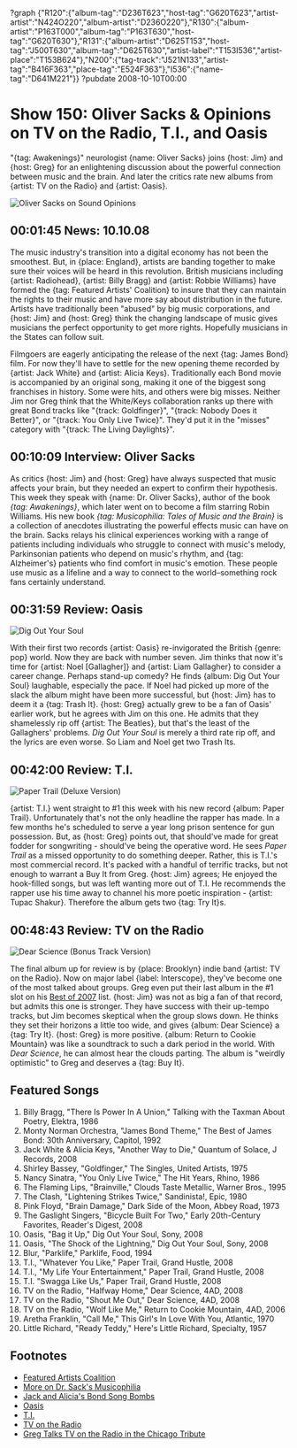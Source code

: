 ?graph {"R120":{"album-tag":"D236T623","host-tag":"G620T623","artist-artist":"N424O220","album-artist":"D236O220"},"R130":{"album-artist":"P163T000","album-tag":"P163T630","host-tag":"G620T630"},"R131":{"album-artist":"D625T153","host-tag":"J500T630","album-tag":"D625T630","artist-label":"T153I536","artist-place":"T153B624"},"N200":{"tag-track":"J521N133","artist-tag":"B416F363","place-tag":"E524F363"},"I536":{"name-tag":"D641M221"}}
?pubdate 2008-10-10T00:00

# Show 150: Oliver Sacks & Opinions on TV on the Radio, T.I., and Oasis
"{tag: Awakenings}" neurologist {name:  Oliver Sacks} joins {host: Jim} and {host: Greg} for an enlightening discussion about the powerful connection between music and the brain. And later the critics rate new albums from {artist: TV on the Radio} and {artist: Oasis}. 

![Oliver Sacks on Sound Opinions](http://static.soundopinions.org/images/2008/oliver_sacks.jpg)

## 00:01:45 News: 10.10.08
The music industry's transition into a digital economy has not been the smoothest. But, in {place: England}, artists are banding together to make sure their voices will be heard in this revolution. British musicians including {artist: Radiohead}, {artist: Billy Bragg} and {artist: Robbie Williams} have formed the {tag: Featured Artists' Coalition} to insure that they can maintain the rights to their music and have more say about distribution in the future. Artists have traditionally been "abused" by big music corporations, and {host: Jim} and {host: Greg} think the changing landscape of music gives musicians the perfect opportunity to get more rights. Hopefully musicians in the States can follow suit.

Filmgoers are eagerly anticipating the release of the next {tag: James Bond} film. For now they'll have to settle for the new opening theme recorded by {artist: Jack White} and {artist: Alicia Keys}. Traditionally each Bond movie is accompanied by an original song, making it one of the biggest song franchises in history. Some were hits, and others were big misses. Neither Jim nor Greg think that the White/Keys collaboration ranks up there with great Bond tracks like "{track: Goldfinger}", "{track: Nobody Does it Better}", or "{track: You Only Live Twice}". They'd put it in the "misses" category with "{track: The Living Daylights}".

## 00:10:09 Interview: Oliver Sacks
As critics {host: Jim} and {host: Greg} have always suspected that music affects your brain, but they needed an expert to confirm their hypothesis. This week they speak with {name: Dr. Oliver Sacks}, author of the book *{tag: Awakenings}*, which later went on to become a film starring Robin Williams. His new book *{tag: Musicophilia: Tales of Music and the Brain}* is a collection of anecdotes illustrating the powerful effects music can have on the brain. Sacks relays his clinical experiences working with a range of patients including individuals who struggle to connect with music's melody, Parkinsonian patients who depend on music's rhythm, and {tag: Alzheimer's} patients who find comfort in music's emotion. These people use music as a lifeline and a way to connect to the world–something rock fans certainly understand.

## 00:31:59 Review: Oasis
![Dig Out Your Soul](http://is4.mzstatic.com/image/thumb/Music91/v4/6d/ea/30/6dea3009-25b9-3b7b-c31b-b2fbaebeea2c/source/600x600bb.jpg "512633/1196089572")

With their first two records {artist: Oasis} re-invigorated the British {genre: pop} world. Now they are back with number seven. Jim thinks that now it's time for {artist: Noel [Gallagher]} and {artist: Liam Gallagher} to consider a career change. Perhaps stand-up comedy? He finds {album: Dig Out Your Soul} laughable, especially the pace. If Noel had picked up more of the slack the album might have been more successful, but {host: Jim} has to deem it a {tag: Trash It}. {host: Greg} actually grew to be a fan of Oasis' earlier work, but he agrees with Jim on this one. He admits that they shamelessly rip off {artist: The Beatles}, but that's the least of the Gallaghers' problems. *Dig Out Your Soul* is merely a third rate rip off, and the lyrics are even worse. So Liam and Noel get two Trash Its.

## 00:42:00 Review: T.I.
![Paper Trail (Deluxe Version)](http://is3.mzstatic.com/image/thumb/Music/v4/8b/e1/97/8be1971d-f4f8-26d6-0cbe-3f6dc47b02d7/source/600x600bb.jpg "14967/291279841")

{artist: T.I.} went straight to #1 this week with his new record {album: Paper Trail}. Unfortunately that's not the only headline the rapper has made. In a few months he's scheduled to serve a year long prison sentence for gun possession. But, as {host: Greg} points out, that should've made for great fodder for songwriting - should've being the operative word. He sees *Paper Trail* as a missed opportunity to do something deeper. Rather, this is T.I.'s most commercial record. It's packed with a handful of terrific tracks, but not enough to warrant a Buy It from Greg. {host: Jim} agrees; He enjoyed the hook-filled songs, but was left wanting more out of T.I. He recommends the rapper use his time away to channel his more poetic inspiration - {artist: Tupac Shakur}. Therefore the album gets two {tag: Try It}s.

## 00:48:43 Review: TV on the Radio
![Dear Science (Bonus Track Version)](http://is1.mzstatic.com/image/thumb/Music/v4/8c/71/09/8c7109b7-1d07-d618-3510-2f44c1dc0953/source/600x600bb.jpg "6562624/291184215")

The final album up for review is by {place: Brooklyn} indie band {artist: TV on the Radio}. Now on major label {label: Interscope}, they've become one of the most talked about groups. Greg even put their last album in the #1 slot on his [Best of 2007](/show/107) list. {host: Jim} was not as big a fan of that record, but admits this one is stronger. They have success with their up-tempo tracks, but Jim becomes skeptical when the group slows down. He thinks they set their horizons a little too wide, and gives {album: Dear Science} a {tag: Try It}. {host: Greg} is more positive. {album: Return to Cookie Mountain} was like a soundtrack to such a dark period in the world. With *Dear Science*, he can almost hear the clouds parting. The album is "weirdly optimistic" to Greg and deserves a {tag: Buy It}.

## Featured Songs
1. Billy Bragg, "There Is Power In A Union," Talking with the Taxman About Poetry, Elektra, 1986
2. Monty Norman Orchestra, "James Bond Theme," The Best of James Bond: 30th Anniversary, Capitol, 1992 
1. Jack White & Alicia Keys, "Another Way to Die," Quantum of Solace, J Records, 2008
3. Shirley Bassey, "Goldfinger," The Singles, United Artists, 1975
4. Nancy Sinatra, "You Only Live Twice," The Hit Years, Rhino, 1986
5. The Flaming Lips, "Brainville," Clouds Taste Metallic, Warner Bros., 1995
6. The Clash, "Lightening Strikes Twice," Sandinista!, Epic, 1980
7. Pink Floyd, "Brain Damage," Dark Side of the Moon, Abbey Road, 1973
8. The Gaslight Singers, "Bicycle Built For Two," Early 20th-Century Favorites, Reader's Digest, 2008
9. Oasis, "Bag it Up," Dig Out Your Soul, Sony, 2008
10. Oasis, "The Shock of the Lightning," Dig Out Your Soul, Sony, 2008
11. Blur, "Parklife," Parklife, Food, 1994
12. T.I., "Whatever You Like," Paper Trail, Grand Hustle, 2008
13. T.I., "My Life Your Entertainment," Paper Trail, Grand Hustle, 2008
14. T.I. "Swagga Like Us," Paper Trail, Grand Hustle, 2008
15. TV on the Radio, "Halfway Home," Dear Science, 4AD, 2008
16. TV on the Radio, "Shout Me Out," Dear Science, 4AD, 2008
17. TV on the Radio, "Wolf Like Me," Return to Cookie Mountain, 4AD, 2006
18. Aretha Franklin, "Call Me," This Girl's In Love With You, Atlantic, 1970
19. Little Richard, "Ready Teddy," Here's Little Richard, Specialty, 1957

## Footnotes
- [Featured Artists Coalition](http://thefac.org/)
- [More on Dr. Sack's Musicophilia](http://www.musicophilia.com/)
- [Jack and Alicia's Bond Song Bombs](http://www.telegraph.co.uk/culture/music/3561149/Quantum-of-Solace-Jack-White-helps-Alicia-Keys-put-a-bomb-under-James-Bond.html)
- [Oasis](http://www.oasisinet.com/#!/home)
- [T.I.](http://www.tipaperwork.com/)
- [TV on the Radio](http://www.tvontheradio.com/)
- [Greg Talks TV on the Radio in the Chicago Tribute](http://articles.chicagotribune.com/2008-10-17/entertainment/0810150223_1_cookie-mountain-tunde-adebimpe-kyp-malone)
